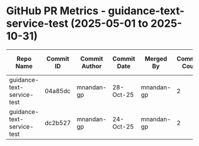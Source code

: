 # GitHub PR Metrics - guidance-text-service-test (2025-05-01 to 2025-10-31)

| Repo Name | Commit ID | Commit Author | Commit Date | Merged By | Comment Count | PR ID | PR Creation Date | PR Merged Date | Jira ID/First 3 Words |
|-----------|-----------|---------------|-------------|-----------|---------------|-------|------------------|----------------|----------------------|
| guidance-text-service-test | 04a85dc | mnandan-gp | 28-Oct-25 | mnandan-gp | 2 | #4 | 28-Oct-25 | 28-Oct-25 | NOVACORE-22416 |
| guidance-text-service-test | dc2b527 | mnandan-gp | 24-Oct-25 | mnandan-gp | 2 | #3 | 24-Oct-25 | 24-Oct-25 | NOVACORE-22422 |
